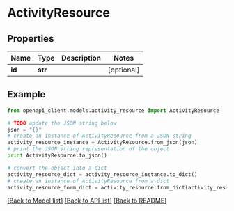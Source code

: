 # ActivityResource


## Properties
Name | Type | Description | Notes
------------ | ------------- | ------------- | -------------
**id** | **str** |  | [optional] 

## Example

```python
from openapi_client.models.activity_resource import ActivityResource

# TODO update the JSON string below
json = "{}"
# create an instance of ActivityResource from a JSON string
activity_resource_instance = ActivityResource.from_json(json)
# print the JSON string representation of the object
print ActivityResource.to_json()

# convert the object into a dict
activity_resource_dict = activity_resource_instance.to_dict()
# create an instance of ActivityResource from a dict
activity_resource_form_dict = activity_resource.from_dict(activity_resource_dict)
```
[[Back to Model list]](../README.md#documentation-for-models) [[Back to API list]](../README.md#documentation-for-api-endpoints) [[Back to README]](../README.md)


